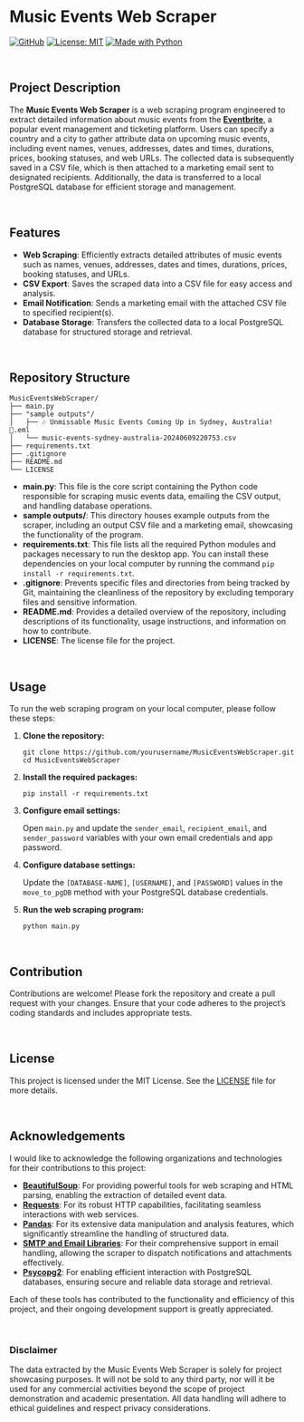 # Music Events Web Scraper

[![GitHub](https://badgen.net/badge/icon/GitHub?icon=github&color=black&label)](https://github.com/MaxineXiong)
[![License: MIT](https://img.shields.io/badge/License-MIT-yellow.svg)](https://opensource.org/licenses/MIT)
[![Made with Python](https://img.shields.io/badge/Python->=3.6-blue?logo=python&logoColor=white)](https://www.python.org)

<br>

## Project Description

The **Music Events Web Scraper** is a web scraping program engineered to extract detailed information about music events from the [**Eventbrite**](http://eventbrite.com.au), a popular event management and ticketing platform. Users can specify a country and a city to gather attribute data on upcoming music events, including event names, venues, addresses, dates and times, durations, prices, booking statuses, and web URLs. The collected data is subsequently saved in a CSV file, which is then attached to a marketing email sent to designated recipients. Additionally, the data is transferred to a local PostgreSQL database for efficient storage and management.

<br>

## Features

- **Web Scraping**: Efficiently extracts detailed attributes of music events such as names, venues, addresses, dates and times, durations, prices, booking statuses, and URLs.
- **CSV Export**: Saves the scraped data into a CSV file for easy access and analysis.
- **Email Notification**: Sends a marketing email with the attached CSV file to specified recipient(s).
- **Database Storage**: Transfers the collected data to a local PostgreSQL database for structured storage and retrieval.

<br>

## Repository Structure

```
MusicEventsWebScraper/
├── main.py
├── "sample outputs"/
│   ├── 🎶 Unmissable Music Events Coming Up in Sydney, Australia! 🌟.eml
│   └── music-events-sydney-australia-20240609220753.csv
├── requirements.txt
├── .gitignore
├── README.md                 
└── LICENSE 
```

- **main.py**: This file is the core script containing the Python code responsible for scraping music events data, emailing the CSV output, and handling database operations.
- **sample outputs/**: This directory houses example outputs from the scraper, including an output CSV file and a marketing email, showcasing the functionality of the program.
- **requirements.txt**: This file lists all the required Python modules and packages necessary to run the desktop app. You can install these dependencies on your local computer by running the command `pip install -r requirements.txt`.
- **.gitignore**: Prevents specific files and directories from being tracked by Git, maintaining the cleanliness of the repository by excluding temporary files and sensitive information.
- **README.md**: Provides a detailed overview of the repository, including descriptions of its functionality, usage instructions, and information on how to contribute.
- **LICENSE**: The license file for the project.

<br>

## Usage

To run the web scraping program on your local computer, please follow these steps:

1. **Clone the repository:**
    ```
    git clone https://github.com/yourusername/MusicEventsWebScraper.git
    cd MusicEventsWebScraper
    ```
    
2. **Install the required packages:**
    ```
    pip install -r requirements.txt
    ```
    
3. **Configure email settings:**
   
   Open `main.py` and update the `sender_email`, `recipient_email`, and `sender_password` variables with your own email credentials and app password.
     
4. **Configure database settings:**
   
   Update the `[DATABASE-NAME]`, `[USERNAME]`, and `[PASSWORD]` values in the `move_to_pgDB` method with your PostgreSQL database credentials.
     
5. **Run the web scraping program:**
    ```
    python main.py
    ```

<br>

## Contribution

Contributions are welcome! Please fork the repository and create a pull request with your changes. Ensure that your code adheres to the project’s coding standards and includes appropriate tests.

<br>

## License

This project is licensed under the MIT License. See the [LICENSE](https://choosealicense.com/licenses/mit/) file for more details.

<br>

## Acknowledgements

I would like to acknowledge the following organizations and technologies for their contributions to this project:

- [**BeautifulSoup**](https://beautiful-soup-4.readthedocs.io/en/latest/): For providing powerful tools for web scraping and HTML parsing, enabling the extraction of detailed event data.
- [**Requests**](https://requests.readthedocs.io/en/latest/): For its robust HTTP capabilities, facilitating seamless interactions with web services.
- [**Pandas**](https://pandas.pydata.org/): For its extensive data manipulation and analysis features, which significantly streamline the handling of structured data.
- [**SMTP and Email Libraries**](https://docs.python.org/3/library/smtplib.html): For their comprehensive support in email handling, allowing the scraper to dispatch notifications and attachments effectively.
- [**Psycopg2**](https://www.psycopg.org/docs/): For enabling efficient interaction with PostgreSQL databases, ensuring secure and reliable data storage and retrieval.

Each of these tools has contributed to the functionality and efficiency of this project, and their ongoing development support is greatly appreciated.

<br>

### Disclaimer
The data extracted by the Music Events Web Scraper is solely for project showcasing purposes. It will not be sold to any third party, nor will it be used for any commercial activities beyond the scope of project demonstration and academic presentation. All data handling will adhere to ethical guidelines and respect privacy considerations.
